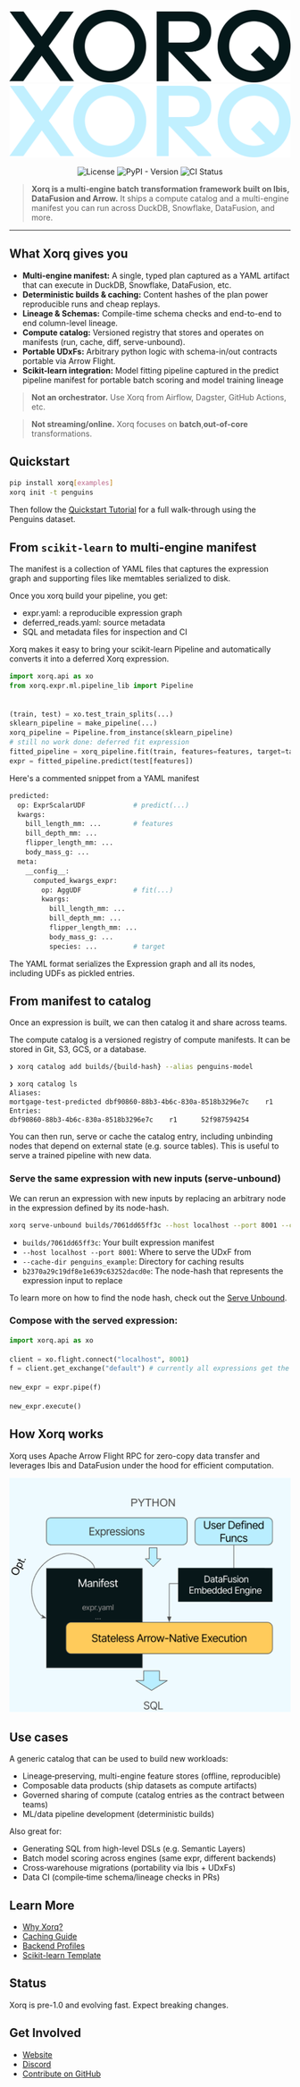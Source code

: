<div align="center">

![Xorq Logo](docs/images/Xorq_WordMark_RGB_Midnight.png#gh-light-mode-only)
![Xorq Logo](docs/images/Xorq_WordMark_RGB_BlueSky.png#gh-dark-mode-only)

![License](https://img.shields.io/github/license/xorq-labs/xorq)
![PyPI - Version](https://img.shields.io/pypi/v/xorq)
![CI Status](https://img.shields.io/github/actions/workflow/status/xorq-labs/xorq/ci-test.yml)

</div>

> **Xorq is a multi‑engine batch transformation framework built on Ibis,
> DataFusion and Arrow.**
> It ships a compute catalog and a multi-engine manifest you can run
> across DuckDB, Snowflake, DataFusion, and more.

---

## What Xorq gives you

- **Multi-engine manifest:** A single, typed plan captured as a YAML artifact
that can execute in DuckDB, Snowflake, DataFusion, etc.
- **Deterministic builds & caching:** Content hashes of the plan power
reproducible runs and cheap replays.
- **Lineage & Schemas:** Compile-time schema checks and end-to-end to end
column-level lineage.
- **Compute catalog:** Versioned registry that stores and operates on manifests
(run, cache, diff, serve-unbound).
- **Portable UDxFs:** Arbitrary python logic with schema-in/out contracts
portable via Arrow Flight.
- **Scikit-learn integration:** Model fitting pipeline captured in the predict
pipeline manifest for portable batch scoring and model training lineage

> **Not an orchestrator.** Use Xorq from Airflow, Dagster, GitHub Actions, etc.

> **Not streaming/online.** Xorq focuses on **batch**,**out-of-core**
> transformations.


## Quickstart

```bash
pip install xorq[examples]
xorq init -t penguins
```

Then follow the [Quickstart
Tutorial](https://docs.xorq.dev/tutorials/getting_started/quickstart) for a
full walk-through using the Penguins dataset.

## From `scikit-learn` to multi-engine manifest

The manifest is a collection of YAML files that captures the expression graph
and supporting files like memtables serialized to disk.

Once you xorq build your pipeline, you get:

- expr.yaml: a reproducible expression graph
- deferred_reads.yaml: source metadata
- SQL and metadata files for inspection and CI

Xorq makes it easy to bring your scikit-learn Pipeline and automatically
converts it into a deferred Xorq expression.

```python
import xorq.api as xo
from xorq.expr.ml.pipeline_lib import Pipeline


(train, test) = xo.test_train_splits(...)
sklearn_pipeline = make_pipeline(...)
xorq_pipeline = Pipeline.from_instance(sklearn_pipeline)
# still no work done: deferred fit expression
fitted_pipeline = xorq_pipeline.fit(train, features=features, target=target)
expr = fitted_pipeline.predict(test[features])
```

Here's a commented snippet from a YAML manifest

```bash
predicted:
  op: ExprScalarUDF            # predict(...)
  kwargs:
    bill_length_mm: ...        # features
    bill_depth_mm: ...
    flipper_length_mm: ...
    body_mass_g: ...
  meta:
    __config__:
      computed_kwargs_expr:
        op: AggUDF             # fit(...)
        kwargs:
          bill_length_mm: ...
          bill_depth_mm: ...
          flipper_length_mm: ...
          body_mass_g: ...
          species: ...         # target
```
The YAML format serializes the Expression graph and all its nodes, including
UDFs as pickled entries.

## From manifest to catalog

Once an expression is built, we can then catalog it and share across teams.

The compute catalog is a versioned registry of compute manifests. It can be
stored in Git, S3, GCS, or a database.

```bash
❯ xorq catalog add builds/{build-hash} --alias penguins-model
```

```
❯ xorq catalog ls
Aliases:
mortgage-test-predicted dbf90860-88b3-4b6c-830a-8518b3296e7c    r1
Entries:
dbf90860-88b3-4b6c-830a-8518b3296e7c    r1      52f987594254
```

You can then run, serve or cache the catalog entry, including unbinding nodes
that depend on external state (e.g. source tables). This is useful to serve a
trained pipeline with new data.

### Serve the same expression with new inputs (serve-unbound)

We can rerun an expression with new inputs by replacing an arbitrary node in
the expression defined by its node-hash.

```bash
xorq serve-unbound builds/7061dd65ff3c --host localhost --port 8001 --cache-dir penguins_example b2370a29c19df8e1e639c63252dacd0e
```
- `builds/7061dd65ff3c`: Your built expression manifest
- `--host localhost --port 8001`: Where to serve the UDxF from
- `--cache-dir penguins_example`: Directory for caching results
- `b2370a29c19df8e1e639c63252dacd0e`: The node-hash that represents the expression input to replace

To learn more on how to find the node hash, check out the [Serve Unbound](https://docs.xorq.dev/tutorials/getting_started/quickstart#finding-the-node-hash).

### Compose with the served expression:

```python
import xorq.api as xo

client = xo.flight.connect("localhost", 8001)
f = client.get_exchange("default") # currently all expressions get the default name in addition to their hash

new_expr = expr.pipe(f)

new_expr.execute()
```

## How Xorq works

Xorq uses Apache Arrow Flight RPC for zero-copy data transfer and leverages Ibis and
DataFusion under the hood for efficient computation.

![Xorq Architecture](docs/images/how-xorq-works-2.png)

## Use cases

A generic catalog that can be used to build new workloads:

- Lineage‑preserving, multi-engine feature stores (offline, reproducible)
- Composable data products (ship datasets as compute artifacts)
- Governed sharing of compute (catalog entries as the contract between teams)
- ML/data pipeline development (deterministic builds)


Also great for:

- Generating SQL from high-level DSLs (e.g. Semantic Layers)
- Batch model scoring across engines (same expr, different backends)
- Cross‑warehouse migrations (portability via Ibis + UDxFs)
- Data CI (compile‑time schema/lineage checks in PRs)


## Learn More

* [Why Xorq?](https://docs.xorq.dev/#why-xorq)
* [Caching Guide](https://docs.xorq.dev/core_concepts/caching)
* [Backend Profiles](https://docs.xorq.dev/api_reference/backend_configuration/profiles_api)
* [Scikit-learn Template](https://github.com/xorq-labs/xorq-template-sklearn)

## Status

Xorq is pre-1.0 and evolving fast. Expect breaking changes.

## Get Involved

* [Website](https://www.xorq.dev)
* [Discord](https://discord.gg/8Kma9DhcJG)
* [Contribute on GitHub](https://github.com/xorq-labs/xorq)
